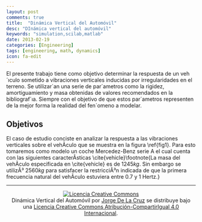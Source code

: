 ```yaml
---
layout: post
comments: true
title:  "Dinámica Vertical del Automóvil"
desc: "DInámica vertical del automóvil"
keywords: "simulation,scilab,matlab"
date: 2013-02-19
categories: [Engineering]
tags: [engineering, math, dynamics]
icon: fa-edit
---
```


<style type="text/css">
  .gist {width:650px !important;}
  .gist-file
  .gist-data {max-height: 650px;overflow: auto;max-width: 650px;overflow: auto;}
</style>
<script defer src="/static/js/fontawesome-all.js"></script>




El presente trabajo tiene como objetivo determinar la respuesta de un veh´ıculo sometido a vibraciones verticales
inducidas por irregularidades en el terreno. Se utilizar´an una serie de par´ametros como la rigidez, amortiguamiento y
masa obtenidas de valores recomendados en la bibliograf´ıa. Siempre con el objetivo de que estos par´ametros representen
de la mejor forma la realidad del fen´omeno a modelar.


## <i class="far fa-search-plus" aria-hidden="true"></i> **Objetivos**

El caso de estudio conciste en analizar la respuesta a las vibraciones verticales sobre el vehÃ­culo que se muestra en la figura \ref{fig1}. Para esto tomaremos como modelo un coche Mercedez-Benz serie A el cual cuenta con las siguientes caracterÃ­sticas \cite{vehicle}\footnote{La masa del vehÃ­culo especificada en \cite{vehicle} es de $1245kg$. Sin embargo se utilizÃ³ $2560kg$ para satisfacer la restricciÃ³n indicada de que la primera frecuencia natural del vehÃ­culo estuviera  entre 0.7 y 1 Hertz.}

---
<center>
<a rel="license" href="http://creativecommons.org/licenses/by-sa/4.0/"><img alt="Licencia Creative Commons" style="border-width:0" src="https://i.creativecommons.org/l/by-sa/4.0/88x31.png" /></a><br /><span xmlns:dct="http://purl.org/dc/terms/" property="dct:title">Dinámica Vertical del Automóvil</span> por <a xmlns:cc="http://creativecommons.org/ns#" href="https://jdelacruz26.github.io" property="cc:attributionName" rel="cc:attributionURL">Jorge De La Cruz</a> se distribuye bajo una <a rel="license" href="http://creativecommons.org/licenses/by-sa/4.0/">Licencia Creative Commons Atribución-CompartirIgual 4.0 Internacional</a>.
</center>
